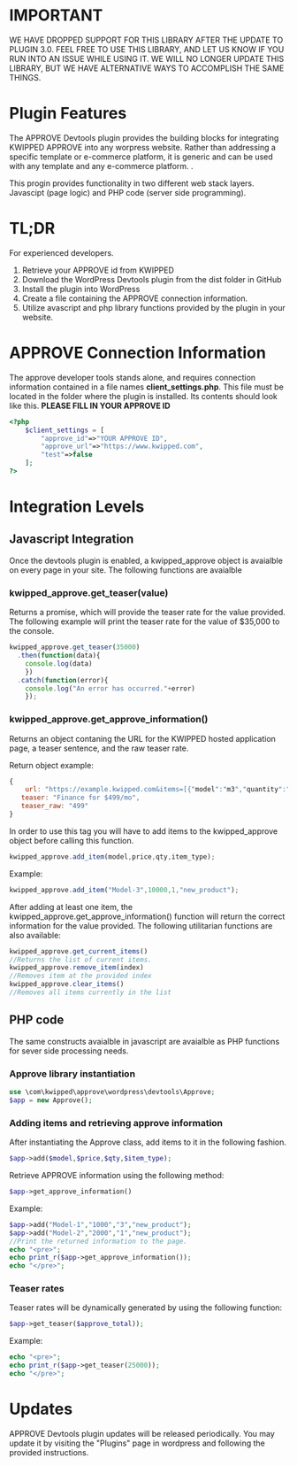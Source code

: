 # IMPORTANT
WE HAVE DROPPED SUPPORT FOR THIS LIBRARY AFTER THE UPDATE TO PLUGIN 3.0. FEEL FREE TO USE THIS LIBRARY, AND LET US KNOW IF YOU
RUN INTO AN ISSUE WHILE USING IT. WE WILL NO LONGER UPDATE THIS LIBRARY, BUT WE HAVE ALTERNATIVE WAYS TO ACCOMPLISH THE SAME THINGS.

# Plugin Features

The APPROVE Devtools plugin provides the building blocks for integrating KWIPPED APPROVE into any worpress website. Rather than addressing a specific template or e-commerce platform, it is generic and can be used with any template and any e-commerce platform. . 

This progin provides functionality in two different web stack layers. Javascipt (page logic) and PHP code (server side programming). 


# TL;DR
For experienced developers.
1. Retrieve your APPROVE id from KWIPPED
2. Download the WordPress Devtools plugin from the dist folder in GitHub
3. Install the plugin into WordPress
4. Create a file containing the APPROVE connection information.
5. Utilize avascript and php library functions provided by the plugin in your website.

# APPROVE Connection Information
The approve developer tools stands alone, and requires connection information contained in a file names __client\_settings.php__. This file must be located in the folder where the plugin is installed. Its contents should look like this. __PLEASE FILL IN YOUR APPROVE ID__

```php
<?php
	$client_settings = [
		"approve_id"=>"YOUR APPROVE ID",
		"approve_url"=>"https://www.kwipped.com",
		"test"=>false
	];
?>
```

# Integration Levels

## Javascript Integration

Once the devtools plugin is enabled, a kwipped_approve object is avaialble on every page in your site. The following functions are avaialble

### kwipped_approve.get_teaser(value)

Returns a promise, which will provide the teaser rate for the value provided. The following example will print the teaser rate for the value of $35,000 to the console.

```javascript
kwipped_approve.get_teaser(35000)
  .then(function(data){
  	console.log(data)
	})
  .catch(function(error){
  	console.log("An error has occurred."+error)
	});
```

### kwipped_approve.get_approve_information()

Returns an object contaning the URL for the KWIPPED hosted application page, a teaser sentence, and the raw teaser rate.

Return object example:

```javascript
{
    url: "https://example.kwipped.com&items=[{"model":"m3","quantity":"1","type":"new_product","price":"23434"},{"model":"m2","quantity":"1","type":"new_product","price":"2343"},{"model":"m3","quantity":"1","type":"new_product","price":"23434"}]",
   teaser: "Finance for $499/mo",
   teaser_raw: "499"
}
```

In order to use this tag you will have to add items to the kwipped_approve object before calling this function. 

```javascript
kwipped_approve.add_item(model,price,qty,item_type);
```

Example:

```javascript
kwipped_approve.add_item("Model-3",10000,1,"new_product");
```

After adding at least one item, the kwipped_approve.get_approve_information() function will return the correct information for the value provided. The following utilitarian functions are also available:

```javascript
kwipped_approve.get_current_items()
//Returns the list of current items.
kwipped_approve.remove_item(index) 
//Removes item at the provided index
kwipped_approve.clear_items()
//Removes all items currently in the list
```

## PHP code

The same constructs avaialble in javascript are avaialble as PHP functions for sever side processing needs. 

### Approve library instantiation

```php 
use \com\kwipped\approve\wordpress\devtools\Approve;
$app = new Approve();
```

### Adding items and retrieving approve information

After instantiating the Approve class, add items to it in the following fashion.

```php
$app->add($model,$price,$qty,$item_type);
```

Retrieve APPROVE information using the following method:
```php
$app->get_approve_information()
```

Example:
```php
$app->add("Model-1","1000","3","new_product");
$app->add("Model-2","2000","1","new_product");
//Print the returned information to the page.
echo "<pre>";
echo print_r($app->get_approve_information());
echo "</pre>";
```

### Teaser rates
Teaser rates will be dynamically generated by using the following function:
```php
$app->get_teaser($approve_total));
```
Example:
```php
echo "<pre>";
echo print_r($app->get_teaser(25000));
echo "</pre>";
```

# Updates

APPROVE Devtools plugin updates will be released periodically. You may update it by visiting the "Plugins" page in wordpress and following the provided instructions.
